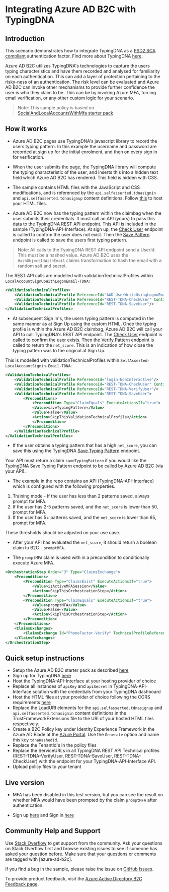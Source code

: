 # Integrating Azure AD B2C with TypingDNA

## Introduction

This scenario demonstrates how to integrate TypingDNA as a [PSD2 SCA compliant](https://www.typingdna.com/use-cases/sca-strong-customer-authentication) authentication factor. Find more about TypingDNA [here](https://www.typingdna.com/).

Azure AD B2C utilizes TypingDNA's technologies to capture the users typing characteristics and have them recorded and analysed for familiarity on each authentication. This can add a layer of protection pertaining to the risky-ness of an authentication. The risk level can be evaluated and Azure AD B2C can invoke other mechanisms to provide further confidence the user is who they claim to be. This can be by invoking Azure MFA, forcing email verification, or any other custom logic for your scenario.

> Note:  This sample policy is based on [SocialAndLocalAccountsWithMfa starter pack](https://github.com/Azure-Samples/active-directory-b2c-custom-policy-starterpack/tree/master/SocialAndLocalAccountsWithMfa).


## How it works

- Azure AD B2C pages use TypingDNA's javascript library to record the users typing pattern. In this example the username and password are recorded at sign up for the initial enrolment, and then on every sign in for verification.

- When the user submits the page, the TypingDNA library will compute the typing characteristic of the user, and inserts this into a hidden text field which Azure AD B2C has rendered. This field is hidden with CSS.

- The sample contains HTML files with the JavaScript and CSS modifications, and is referenced by the `api.selfasserted.tdnasignin` and `api.selfasserted.tdnasignup` content definitions. Follow [this](https://docs.microsoft.com/en-us/azure/active-directory-b2c/custom-policy-ui-customization#hosting-the-page-content) to host your HTML files.

- Azure AD B2C now has the typing pattern within the claimbag when the user submits their credentials. It must call an API (yours) to pass this data to the TypingDNA REST API endpoint. This API is included in the sample (TypingDNA-API-Interface). 
At sign up, the [Check User](https://api.typingdna.com/index.html#api-API_Services-GetUser) endpoint is called to confirm the user does not exist. Then the [Save Pattern](https://api.typingdna.com/index.html#api-API_Services-saveUserPattern) endpoint is called to save the users first typing pattern.

> Note: All calls to the TypingDNA REST API endpoint send a UserId. This must be a hashed value. Azure AD B2C uses the `HashObjectIdWithEmail` claims transformation to hash the email with a random salt and secret.

The REST API calls are modelled with validationTechnicalProfiles within `LocalAccountSignUpWithLogonEmail-TDNA`:
```xml
<ValidationTechnicalProfiles>
    <ValidationTechnicalProfile ReferenceId="AAD-UserWriteUsingLogonEmail-TDNA" />
    <ValidationTechnicalProfile ReferenceId="REST-TDNA-CheckUser" ContinueOnError="true"/>
    <ValidationTechnicalProfile ReferenceId="REST-TDNA-SaveUser"/>
</ValidationTechnicalProfiles>
```

- At subsequent Sign In's, the users typing pattern is computed in the same manner as at Sign Up using the custom HTML. Once the typing profile is within the Azure AD B2C claimbag, Azure AD B2C will call your API to call TypingDNA's REST API endpoint. The [Check User](https://api.typingdna.com/index.html#api-API_Services-GetUser) endpoint is called to confirm the user exists. Then the [Verify Pattern](https://api.typingdna.com/index.html#api-API_Services-verifyTypingPattern) endpoint is called to return the `net_score`. This is an indication of how close the typing pattern was to the original at Sign Up.

This is modelled with validationTechnicalProfiles within `SelfAsserted-LocalAccountSignin-Email-TDNA`:
```xml
<ValidationTechnicalProfiles>
    <ValidationTechnicalProfile ReferenceId="login-NonInteractive"/>
    <ValidationTechnicalProfile ReferenceId="REST-TDNA-CheckUser" ContinueOnError="false"/>
    <ValidationTechnicalProfile ReferenceId="REST-TDNA-VerifyUser"/>
    <ValidationTechnicalProfile ReferenceId="REST-TDNA-SaveUser">
        <Preconditions>
            <Precondition Type="ClaimEquals" ExecuteActionsIf="true">
            <Value>saveTypingPattern</Value>
            <Value>False</Value>
            <Action>SkipThisValidationTechnicalProfile</Action>
            </Precondition>
        </Preconditions>
    </ValidationTechnicalProfile>
</ValidationTechnicalProfiles>
```

- If the user obtains a typing pattern that has a high `net_score`, you can save this using the TypingDNA [Save Typing Pattern](https://api.typingdna.com/index.html#api-API_Services-saveUserPattern) endpoint. 

Your API must return a claim  `saveTypingPattern` if you would like the TypingDNA Save Typing Pattern endpoint to be called by Azure AD B2C (via your API).

- The example in the repo contains an API (TypingDNA-API-Interface) which is configured with the following properties.
1. Training mode - If the user has less than 2 patterns saved, always prompt for MFA.
1. If the user has 2-5 patterns saved, and the `net_score` is lower than 50, prompt for MFA.
1. If the user has 5+ patterns saved, and the `net_score` is lower than 65, prompt for MFA.

These thresholds should be adjusted on your use case.

- After your API has evaluated the `net_score`, it should return a boolean claim to B2C - `promptMFA`.

- The `promptMFA` claim is used with in a precondition to conditionally execute Azure MFA.
```xml
<OrchestrationStep Order="3" Type="ClaimsExchange">
    <Preconditions>
        <Precondition Type="ClaimsExist" ExecuteActionsIf="true">
            <Value>isActiveMFASession</Value>
            <Action>SkipThisOrchestrationStep</Action>
        </Precondition>
        <Precondition Type="ClaimEquals" ExecuteActionsIf="true">
            <Value>promptMFA</Value>
            <Value>False</Value>
            <Action>SkipThisOrchestrationStep</Action>
        </Precondition>
    </Preconditions>
    <ClaimsExchanges>
        <ClaimsExchange Id="PhoneFactor-Verify" TechnicalProfileReferenceId="PhoneFactor-InputOrVerify" />
    </ClaimsExchanges>
</OrchestrationStep>
```

## Quick setup instructions
- Setup the Azure AD B2C starter pack as described [here](https://docs.microsoft.com/en-us/azure/active-directory-b2c/custom-policy-get-started?tabs=applications)
- Sign up for TypingDNA [here](https://www.typingdna.com/)
- Host the TypingDNA-API-Interface at your hosting provider of choice
- Replace all instances of `apiKey` and `apiSecret` in TypingDNA-API-Interface solution with the credentials from your TypingDNA dashboard
- Host the HTML files at your provider of choice following the CORS requirements [here](https://docs.microsoft.com/en-us/azure/active-directory-b2c/custom-policy-ui-customization#3-configure-cors)
- Replace the LoadURI elements for the `api.selfasserted.tdnasignup` and `api.selfasserted.tdnasignin` content definitions in the TrustFrameworkExtensions file to the URI of your hosted HTML files respectively.
- Create a B2C Policy key under Identity Experience Framework in the Azure AD Blade at the [Azure Portal](https://portal.azure.com). Use the `Generate` option and name this key `tdnaHashedId`.
- Replace the TenantId's in the policy files 
- Replace the ServiceURLs in all TypingDNA REST API Technical profiles (REST-TDNA-VerifyUser, REST-TDNA-SaveUser, REST-TDNA-CheckUser) with the endpoint for your TypingDNA-API-Interface API.
- Upload policy files to your tenant

## Live version
- MFA has been disabled in this test version, but you can see the result on whether MFA would have been prompted by the claim `promptMFA` after authentication.

- Sign up [here](https://b2cprod.b2clogin.com/b2cprod.onmicrosoft.com/oauth2/v2.0/authorize?p=B2C_1A_SU_TDNA&client_id=51d907f8-db14-4460-a1fd-27eaeb2a74da&nonce=defaultNonce&redirect_uri=https://jwt.ms/&scope=openid&response_type=id_token&prompt=login) and Sign in [here](https://b2cprod.b2clogin.com/b2cprod.onmicrosoft.com/oauth2/v2.0/authorize?p=B2C_1A_SI_TDNA&client_id=51d907f8-db14-4460-a1fd-27eaeb2a74da&nonce=defaultNonce&redirect_uri=https://jwt.ms/&scope=openid&response_type=id_token&prompt=login)

## Community Help and Support
Use [Stack Overflow](https://stackoverflow.com/questions/tagged/azure-ad-b2c) to get support from the community. Ask your questions on Stack Overflow first and browse existing issues to see if someone has asked your question before. Make sure that your questions or comments are tagged with [azure-ad-b2c].

If you find a bug in the sample, please raise the issue on [GitHub Issues](https://github.com/azure-ad-b2c/samples/issues).

To provide product feedback, visit the [Azure Active Directory B2C Feedback page](https://feedback.azure.com/forums/169401-azure-active-directory?category_id=160596).